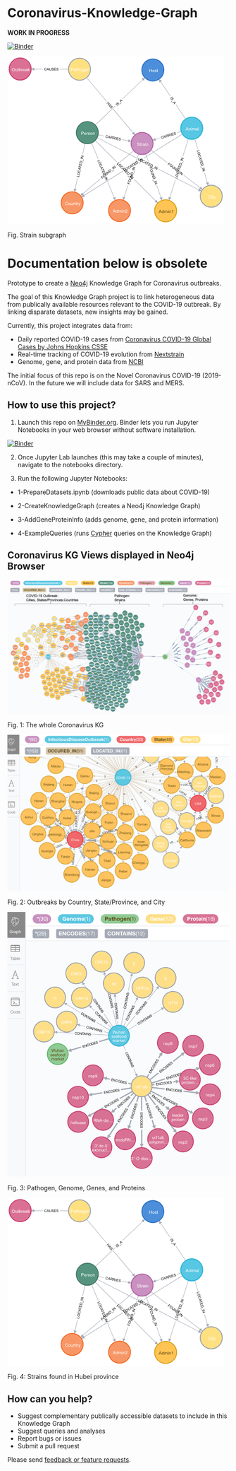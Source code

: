 # Coronavirus-Knowledge-Graph

**WORK IN PROGRESS**

[![Binder](https://aws-uswest2-binder.pangeo.io/badge_logo.svg)](https://aws-uswest2-binder.pangeo.io/v2/gh/pwrose/coronavirus-knowledge-graph/master?urlpath=lab)

<!--- [![Binder](https://mybinder.org/badge_logo.svg)](https://mybinder.org/v2/gh/pwrose/coronavirus-knowledge-graph/master?urlpath=lab) --->

![](docs/strains.png)

Fig. Strain subgraph




# Documentation below is obsolete

Prototype to create a [Neo4j](https://neo4j.com/) Knowledge Graph for Coronavirus outbreaks. 

The goal of this Knowledge Graph project is to link heterogeneous data from publically available resources relevant to the COVID-19 outbreak. By linking disparate datasets, new insights may be gained.

Currently, this project integrates data from:
* Daily reported COVID-19 cases from [Coronavirus COVID-19 Global Cases by Johns Hopkins CSSE](https://github.com/CSSEGISandData/COVID-19)
* Real-time tracking of COVID-19 evolution from [Nextstrain](https://github.com/nextstrain/ncov)
* Genome, gene, and protein data from [NCBI](https://www.ncbi.nlm.nih.gov/nuccore/NC_045512)

The initial focus of this repo is on the Novel Coronavirus COVID-19 (2019-nCoV). In the future we will include data for SARS and MERS.

## How to use this project?

1. Launch this repo on [MyBinder.org](https://mybinder.org/). Binder lets you run Jupyter Notebooks in your web browser without software installation.

[![Binder](https://mybinder.org/badge_logo.svg)](https://mybinder.org/v2/gh/sbl-sdsc/coronavirus-knowledge-graph/master?urlpath=lab)

2. Once Jupyter Lab launches (this may take a couple of minutes), navigate to the notebooks directory.

3. Run the following Jupyter Notebooks:

* 1-PrepareDatasets.ipynb (downloads public data about COVID-19)

* 2-CreateKnowledgeGraph (creates a Neo4j Knowledge Graph)

* 3-AddGeneProteinInfo (adds genome, gene, and protein information)

* 4-ExampleQueries (runs [Cypher](https://neo4j.com/developer/cypher-query-language/) queries on the Knowledge Graph)

## Coronavirus KG Views displayed in Neo4j Browser
![](docs/coronavirus_kg.png)

Fig. 1: The whole Coronavirus KG

![](docs/locations.png)

Fig. 2: Outbreaks by Country, State/Province, and City

![](docs/genome.png)

Fig. 3: Pathogen, Genome, Genes, and Proteins

![](docs/strains.png)

Fig. 4: Strains found in Hubei province

## How can you help?

* Suggest complementary publically accessible datasets to include in this Knowledge Graph
* Suggest queries and analyses
* Report bugs or issues
* Submit a pull request

Please send [feedback or feature requests](https://github.com/sbl-sdsc/coronavirus-knowledge-graph/issues/new).






